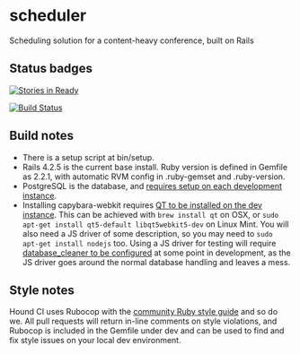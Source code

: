 # scheduler
Scheduling solution for a content-heavy conference, built on Rails

## Status badges

[![Stories in Ready](https://badge.waffle.io/nineworldsgeekfest/scheduler.png?label=ready&title=Ready)](http://waffle.io/nineworldsgeekfest/scheduler)

[![Build Status](https://travis-ci.org/nineworldsgeekfest/scheduler.svg?branch=master)](https://travis-ci.org/nineworldsgeekfest/scheduler)

## Build notes

* There is a setup script at bin/setup.
* Rails 4.2.5 is the current base install. Ruby version is defined in Gemfile as 2.2.1, with automatic RVM config in .ruby-gemset and .ruby-version.
* PostgreSQL is the database, and [requires setup on each development instance](https://www.digitalocean.com/community/tutorials/how-to-use-postgresql-with-your-ruby-on-rails-application-on-ubuntu-14-04).
* Installing capybara-webkit requires [QT to be installed on the dev instance](https://github.com/thoughtbot/capybara-webkit). This can be achieved with `brew install qt` on OSX, or `sudo apt-get install qt5-default libqt5webkit5-dev` on Linux Mint. You will also need a JS driver of some description, so you may need to `sudo apt-get install nodejs` too. Using a JS driver for testing will require [database_cleaner to be configured](https://robots.thoughtbot.com/how-we-test-rails-applications) at some point in development, as the JS driver goes around the normal database handling and leaves a mess.

## Style notes

Hound CI uses Rubocop with the [community Ruby style guide](https://github.com/bbatsov/ruby-style-guide) and so do we. All pull requests will return in-line comments on style violations, and Rubocop is included in the Gemfile under dev and can be used to find and fix style issues on your local dev environment.
